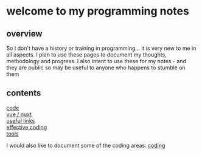 # welcome to my programming notes

## overview

So I don't have a history or training in programming... it is very new to me in all aspects. I plan to use these pages to document my thoughts, methodology and progress. I also intent to use these for my notes - and they are public so may be useful to anyone who happens to stumble on them

## contents

[code](./code/contents.md)  
[vue / nuxt](./nuxt/contents.md)  
[useful links](./links.md)  
[effective coding](./environment.md)  
[tools](./tools.md)

I would also like to document some of the coding areas: [coding](/code/contents)
